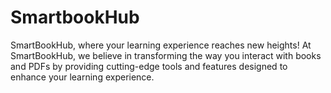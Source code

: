 # SmartbookHub
SmartBookHub, where your learning experience reaches new heights! At SmartBookHub, we believe in transforming the way you interact with books and PDFs by providing cutting-edge tools and features designed to enhance your learning experience.
